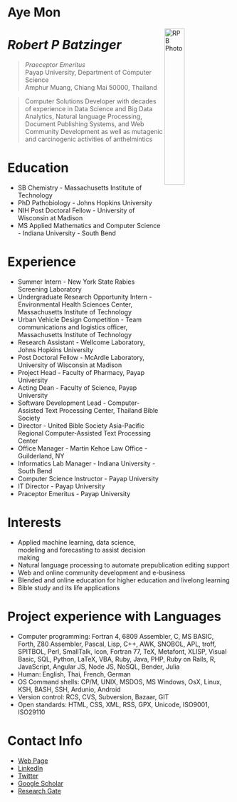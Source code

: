 # Aye Mon
<img src="http://rbatzing.github.io/img/bob5.png" alt="RPB Photo" align="right" width="30%"/>

# _Robert P Batzinger_
> _Praeceptor Emeritus_<br />
> Payap University, Department of Computer Science<br />
> Amphur Muang, Chiang Mai 50000, Thailand<br />

> Computer Solutions Developer with decades of experience in Data Science and Big Data Analytics, Natural language Processing, Document Publishing Systems, 
and Web Community Development as well as mutagenic and carcinogenic activities of anthelmintics

# Education
* SB Chemistry - Massachusetts Institute of Technology
* PhD Pathobiology - Johns Hopkins University
* NIH Post Doctoral Fellow - University of Wisconsin at Madison
* MS Applied Mathematics and Computer Science - Indiana University - South Bend

# Experience
* Summer Intern - New York State Rabies Screening Laboratory
* Undergraduate Research Opportunity Intern - Environmental Health Sciences Center, Massachusetts Institute of Technology
* Urban Vehicle Design Competition - Team communications and logistics officer, Massachusetts Institute of Technology
* Research Assistant - Wellcome Laboratory, Johns Hopkins University 
* Post Doctoral Fellow - McArdle Laboratory, University of Wisconsin at Madison
* Project Head - Faculty of Pharmacy, Payap University
* Acting Dean - Faculty of Science, Payap University
* Software Development Lead - Computer-Assisted Text Processing Center, Thailand Bible Society
* Director - United Bible Society Asia-Pacific Regional Computer-Assisted Text Processing Center
* Office Manager - Martin Kehoe Law Office - Guilderland, NY
* Informatics Lab Manager - Indiana University - South Bend
* Computer Science Instructor - Payap University
* IT Director - Payap University
* Praceptor Emeritus - Payap University

# Interests
* Applied machine learning, data science, modeling and forecasting to assist decision making
* Natural language processing to automate prepublication editing support
* Web and online community development and e-business
* Blended and online education for higher education and livelong learning
* Bible study and its life applications

# Project experience with Languages
* Computer programming: Fortran 4, 6809 Assembler, C, MS BASIC, Forth, Z80 Assembler, Pascal, Lisp, C++, AWK, SNOBOL, APL, troff, SPITBOL, Perl, SmallTalk, Icon, Fortran 77, TeX, Metafont, XLISP, Visual Basic, SQL, Python, LaTeX, VBA, Ruby, Java, PHP, Ruby on Rails, R, JavaScript, Angular JS, Node JS, NoSQL, Bender, Julia
* Human: English, Thai, French, German
* OS Command shells: CP/M, UNIX, MSDOS, MS Windows, OsX, Linux, KSH, BASH, SSH, Ardunio, Android
* Version control: RCS, CVS, Subversion, Bazaar, GIT
* Open standards: HTML, CSS, XML, RSS, GPX, Unicode, ISO9001, ISO29110

# Contact Info
* [Web Page](https://rbatzing.github.io)
* [LinkedIn](https://www.linkedin.com/in/robert-batzinger)
* [Twitter](https://twitter.com/rbatz)
* [Google Scholar](https://scholar.google.com/citations?user=LYSacdYAAAAJ&hl=en)
* [Research Gate](https://www.researchgate.net/profile/Robert-Batzinger)

